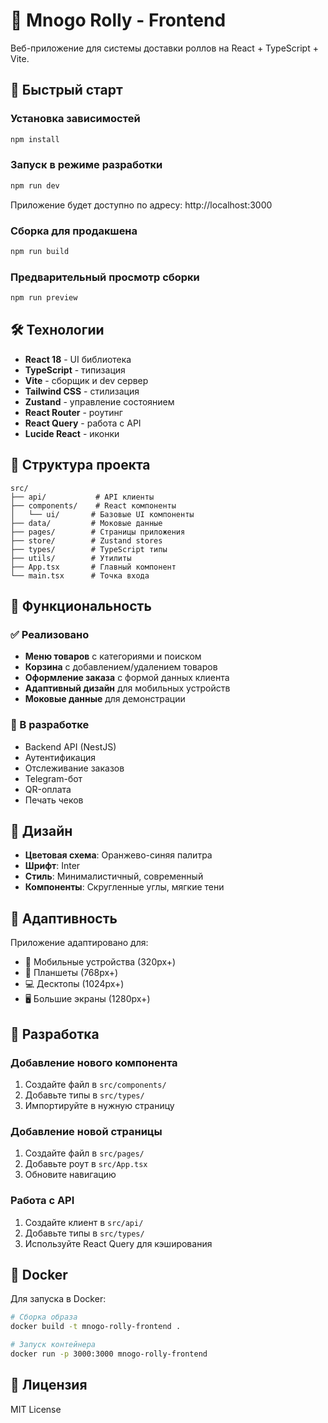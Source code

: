 # 🍣 Mnogo Rolly - Frontend

Веб-приложение для системы доставки роллов на React + TypeScript + Vite.

## 🚀 Быстрый старт

### Установка зависимостей
```bash
npm install
```

### Запуск в режиме разработки
```bash
npm run dev
```

Приложение будет доступно по адресу: http://localhost:3000

### Сборка для продакшена
```bash
npm run build
```

### Предварительный просмотр сборки
```bash
npm run preview
```

## 🛠️ Технологии

- **React 18** - UI библиотека
- **TypeScript** - типизация
- **Vite** - сборщик и dev сервер
- **Tailwind CSS** - стилизация
- **Zustand** - управление состоянием
- **React Router** - роутинг
- **React Query** - работа с API
- **Lucide React** - иконки

## 📁 Структура проекта

```
src/
├── api/           # API клиенты
├── components/    # React компоненты
│   └── ui/       # Базовые UI компоненты
├── data/         # Моковые данные
├── pages/        # Страницы приложения
├── store/        # Zustand stores
├── types/        # TypeScript типы
├── utils/        # Утилиты
├── App.tsx       # Главный компонент
└── main.tsx      # Точка входа
```

## 🎯 Функциональность

### ✅ Реализовано
- **Меню товаров** с категориями и поиском
- **Корзина** с добавлением/удалением товаров
- **Оформление заказа** с формой данных клиента
- **Адаптивный дизайн** для мобильных устройств
- **Моковые данные** для демонстрации

### 🔄 В разработке
- Backend API (NestJS)
- Аутентификация
- Отслеживание заказов
- Telegram-бот
- QR-оплата
- Печать чеков

## 🎨 Дизайн

- **Цветовая схема**: Оранжево-синяя палитра
- **Шрифт**: Inter
- **Стиль**: Минималистичный, современный
- **Компоненты**: Скругленные углы, мягкие тени

## 📱 Адаптивность

Приложение адаптировано для:
- 📱 Мобильные устройства (320px+)
- 📱 Планшеты (768px+)
- 💻 Десктопы (1024px+)
- 🖥️ Большие экраны (1280px+)

## 🔧 Разработка

### Добавление нового компонента
1. Создайте файл в `src/components/`
2. Добавьте типы в `src/types/`
3. Импортируйте в нужную страницу

### Добавление новой страницы
1. Создайте файл в `src/pages/`
2. Добавьте роут в `src/App.tsx`
3. Обновите навигацию

### Работа с API
1. Создайте клиент в `src/api/`
2. Добавьте типы в `src/types/`
3. Используйте React Query для кэширования

## 🐳 Docker

Для запуска в Docker:

```bash
# Сборка образа
docker build -t mnogo-rolly-frontend .

# Запуск контейнера
docker run -p 3000:3000 mnogo-rolly-frontend
```

## 📄 Лицензия

MIT License

